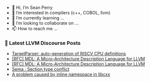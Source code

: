 - 👋 Hi, I’m Sean Perry
- 👀 I’m interested in compilers (c++, COBOL, llvm)
- 🌱 I’m currently learning ...
- 💞️ I’m looking to collaborate on ...
- 📫 How to reach me ...

<!---
s66perry/s66perry is a ✨ special ✨ repository because its `README.md` (this file) appears on your GitHub profile.
You can click the Preview link to take a look at your changes.
--->
### 📕 Latest LLVM Discourse Posts

<!-- DISCOURSE-LLVM:START -->
- [TargetParser: auto-generation of RISCV CPU definitions](https://discourse.llvm.org/t/targetparser-auto-generation-of-riscv-cpu-definitions/66419#post_4)
- [[RFC] MDL: A Micro-Architecture Description Language for LLVM](https://discourse.llvm.org/t/rfc-mdl-a-micro-architecture-description-language-for-llvm/66409#post_15)
- [[RFC] MDL: A Micro-Architecture Description Language for LLVM](https://discourse.llvm.org/t/rfc-mdl-a-micro-architecture-description-language-for-llvm/66409#post_14)
- [Sema : Section type conflict](https://discourse.llvm.org/t/sema-section-type-conflict/66000#post_4)
- [A problem caused by inline namespace in libcxx](https://discourse.llvm.org/t/a-problem-caused-by-inline-namespace-in-libcxx/66485#post_9)
<!-- DISCOURSE-LLVM:END -->
